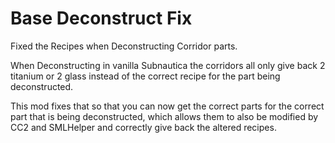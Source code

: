 # Base Deconstruct Fix
Fixed the Recipes when Deconstructing Corridor parts.

When Deconstructing in vanilla Subnautica the corridors all only give back 2 titanium or 2 glass instead of the correct recipe for the part being deconstructed.

This mod fixes that so that you can now get the correct parts for the correct part that is being deconstructed, which allows them to also be modified by CC2 and SMLHelper and correctly give back the altered recipes.